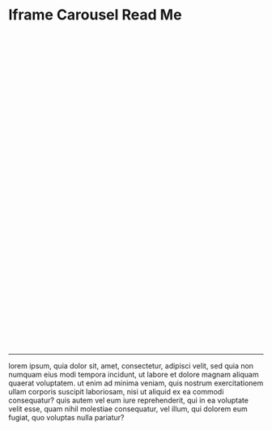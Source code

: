 
Iframe Carousel Read Me
===

<iframe id=ifr srcdoc='<div id=divIfr ></div>'; onload=parent.IFR.onLoad(); width=100% height=620px frameBorder=0 ></iframe>

<div id=ifrTitle ></div>

***

lorem ipsum, quia dolor sit, amet, consectetur, adipisci velit, sed quia non numquam eius modi tempora incidunt, ut labore et dolore magnam aliquam quaerat voluptatem. ut enim ad minima veniam, quis nostrum exercitationem ullam corporis suscipit laboriosam, nisi ut aliquid ex ea commodi consequatur? quis autem vel eum iure reprehenderit, qui in ea voluptate velit esse, quam nihil molestiae consequatur, vel illum, qui dolorem eum fugiat, quo voluptas nulla pariatur?

